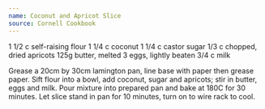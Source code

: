 ```yaml
---
name: Coconut and Apricot Slice
source: Cornell Cookbook
---
```


1 1/2 c self-raising flour
1 1/4 c coconut
1 1/4 c castor sugar
1/3 c chopped, dried apricots
125g butter, melted
3 eggs, lightly beaten
3/4 c milk

Grease a 20cm by 30cm lamington pan, line base with paper then grease paper.  Sift flour into a bowl, add coconut, sugar and apricots; stir in butter, eggs and milk.  Pour mixture into prepared pan and bake at 180C for 30 minutes.  Let slice stand in pan for 10 minutes, turn on to wire rack to cool.

